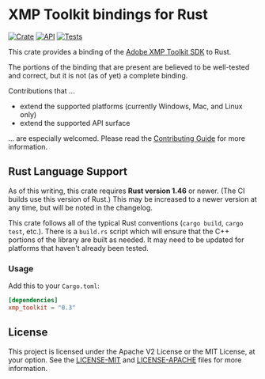 # XMP Toolkit bindings for Rust

[![Crate](https://img.shields.io/crates/v/xmp_toolkit.svg)](https://crates.io/crates/xmp_toolkit)
[![API](https://docs.rs/xmp_toolkit/badge.svg)](https://docs.rs/xmp_toolkit)
[![Tests](https://github.com/adobe/xmp-toolkit-rs/workflows/Tests/badge.svg)](https://github.com/adobe/xmp-toolkit-rs/actions?query=workflow%3ATests)

This crate provides a binding of the [Adobe XMP Toolkit SDK](https://github.com/adobe/XMP-Toolkit-SDK/) to Rust.

The portions of the binding that are present are believed to be well-tested and correct, but it is not (as of yet) a complete binding.

Contributions that ...

* extend the supported platforms (currently Windows, Mac, and Linux only)
* extend the supported API surface

... are especially welcomed. Please read the [Contributing Guide](./CONTRIBUTING.md) for more information.

## Rust Language Support

As of this writing, this crate requires **Rust version 1.46** or newer. (The CI builds use this version of Rust.) This may be increased to a newer version at any time, but will be noted in the changelog.

This crate follows all of the typical Rust conventions (`cargo build`, `cargo test`, etc.). There is a `build.rs` script which will ensure that the C++ portions of the library are built as needed. It may need to be updated for platforms that haven't already been tested.

### Usage

Add this to your `Cargo.toml`:

```toml
[dependencies]
xmp_toolkit = "0.3"
```

## License

This project is licensed under the Apache V2 License or the MIT License, at your option. See the [LICENSE-MIT](./LICENSE-MIT) and [LICENSE-APACHE](./LICENSE-APACHE) files for more information.
